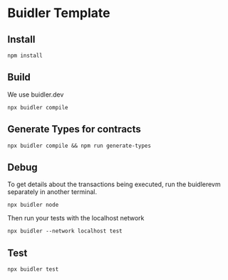 # Buidler Template

## Install

```
npm install
```

## Build

We use buidler.dev

```
npx buidler compile
```

## Generate Types for contracts

```
npx buidler compile && npm run generate-types
```

## Debug

To get details about the transactions being executed, run the buidlerevm
separately in another terminal.

```
npx buidler node
```

Then run your tests with the localhost network

```
npx buidler --network localhost test
```

## Test

```
npx buidler test
```
